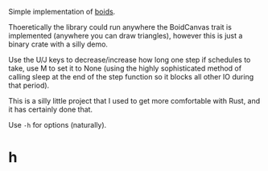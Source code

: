 

Simple implementation of [boids](https://en.wikipedia.org/wiki/Boids).


Thoeretically the library could run anywhere the BoidCanvas trait is implemented (anywhere you can draw triangles), however this is just a binary crate with a silly demo.


Use the U/J keys to decrease/increase how long one step if schedules to take, use M to set it to None (using the highly sophisticated method of calling sleep at the end of the step function so it blocks all other IO during that period).


This is a silly little project that I used to get more comfortable with Rust, and it has certainly done that.


Use `-h` for options (naturally).


# h

